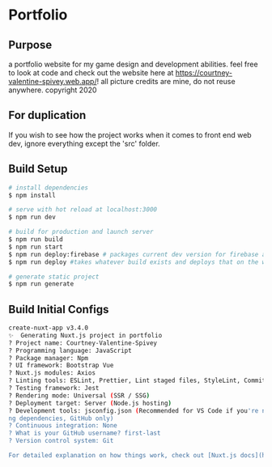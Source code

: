 # Portfolio

## Purpose

a portfolio website for my game design and development abilities. feel free to look at code and check out the website here at https://courtney-valentine-spivey.web.app/! all picture credits are mine, do not reuse anywhere. copyright 2020

## For duplication

If you wish to see how the project works when it comes to front end web dev, ignore everything except the 'src' folder. 

## Build Setup

```bash
# install dependencies
$ npm install

# serve with hot reload at localhost:3000
$ npm run dev

# build for production and launch server
$ npm run build
$ npm run start
$ npm run deploy:firebase # packages current dev version for firebase and deploys it on the web
$ npm run deploy #takes whatever build exists and deploys that on the web (faster)

# generate static project
$ npm run generate
```

## Build Initial Configs

```bash
create-nuxt-app v3.4.0
✨  Generating Nuxt.js project in portfolio
? Project name: Courtney-Valentine-Spivey
? Programming language: JavaScript
? Package manager: Npm
? UI framework: Bootstrap Vue
? Nuxt.js modules: Axios
? Linting tools: ESLint, Prettier, Lint staged files, StyleLint, Commitlint
? Testing framework: Jest
? Rendering mode: Universal (SSR / SSG)
? Deployment target: Server (Node.js hosting)
? Development tools: jsconfig.json (Recommended for VS Code if you're not using typescript), Dependabot (For auto-updati
ng dependencies, GitHub only)
? Continuous integration: None
? What is your GitHub username? first-last
? Version control system: Git

For detailed explanation on how things work, check out [Nuxt.js docs](https://nuxtjs.org).

